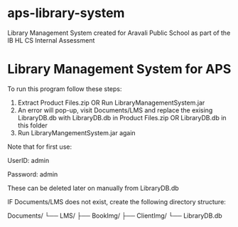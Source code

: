 # aps-library-system
Library Management System created for Aravali Public School as part of the IB HL CS Internal Assessment

# Library Management System for APS

To run this program follow these steps:

1. Extract Product Files.zip OR Run LibraryManagementSystem.jar
2. An error will pop-up, visit Documents/LMS and replace the exising LibraryDB.db with LibraryDB.db in Product Files.zip OR LibraryDB.db in this folder
3. Run LibraryMangementSystem.jar again

Note that for first use:

UserID: admin

Password: admin

These can be deleted later on manually from LibraryDB.db

IF Documents/LMS does not exist, create the following directory structure:

Documents/
└── LMS/
    ├── BookImg/
    ├── ClientImg/
    └── LibraryDB.db
    

